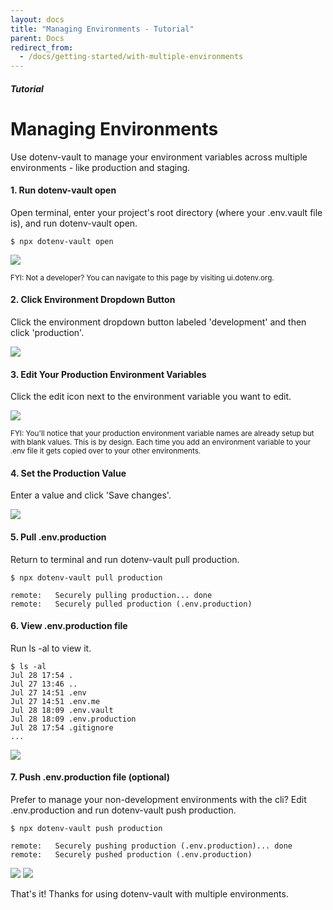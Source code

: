 ```yaml
---
layout: docs
title: "Managing Environments - Tutorial"
parent: Docs
redirect_from:
  - /docs/getting-started/with-multiple-environments
---
```


##### Tutorial

# Managing Environments

Use dotenv-vault to manage your environment variables across multiple environments - like production and staging.

#### 1. Run dotenv-vault open

Open terminal, enter your project's root directory (where your .env.vault file is), and run dotenv-vault open.

```
$ npx dotenv-vault open
```

![](https://res.cloudinary.com/dotenv-org/image/upload/c_scale,w_900/v1659628450/Screen_Shot_2022-08-04_at_8.53.10_AM_cgkgkk.png)

<small>FYI: Not a developer? You can navigate to this page by visiting ui.dotenv.org.</small>

#### 2. Click Environment Dropdown Button

Click the environment dropdown button labeled 'development' and then click 'production'.

![](https://res.cloudinary.com/dotenv-org/image/upload/c_scale,w_900/v1659628722/Screen_Shot_2022-08-04_at_8.53.16_AM_pukxin.png)

#### 3. Edit Your Production Environment Variables

Click the edit icon next to the environment variable you want to edit.

![](https://res.cloudinary.com/dotenv-org/image/upload/c_scale,w_900/v1659630619/Screen_Shot_2022-08-04_at_9.01.21_AM_vcrkkd.png)

<small>FYI: You'll notice that your production environment variable names are already setup but with blank values. This is by design. Each time you add an environment variable to your .env file it gets copied over to your other environments.</small>

#### 4. Set the Production Value

Enter a value and click 'Save changes'.

![](https://res.cloudinary.com/dotenv-org/image/upload/c_scale,w_900/v1659630861/Screen_Shot_2022-08-04_at_9.24.43_AM_hqarvz.png)

#### 5. Pull .env.production

Return to terminal and run dotenv-vault pull production.

```
$ npx dotenv-vault pull production

remote:   Securely pulling production... done
remote:   Securely pulled production (.env.production)
```

#### 6. View .env.production file

Run ls -al to view it.

```
$ ls -al
Jul 28 17:54 .
Jul 27 13:46 ..
Jul 27 14:51 .env
Jul 27 14:51 .env.me
Jul 28 18:09 .env.vault
Jul 28 18:09 .env.production
Jul 28 17:54 .gitignore
...
```
![](https://res.cloudinary.com/dotenv-org/image/upload/c_scale,w_900/v1659631492/Screen_Shot_2022-08-04_at_9.44.05_AM_fqavup.png)

#### 7. Push .env.production file (optional)

Prefer to manage your non-development environments with the cli? Edit .env.production and run dotenv-vault push production.

```
$ npx dotenv-vault push production

remote:   Securely pushing production (.env.production)... done
remote:   Securely pushed production (.env.production)
```
![](https://res.cloudinary.com/dotenv-org/image/upload/v1659633035/push-production_gdegey.gif)
![](https://res.cloudinary.com/dotenv-org/image/upload/c_scale,w_900/v1659633123/Screen_Shot_2022-08-04_at_10.11.25_AM_llgwx9.png)

That's it! Thanks for using dotenv-vault with multiple environments.
